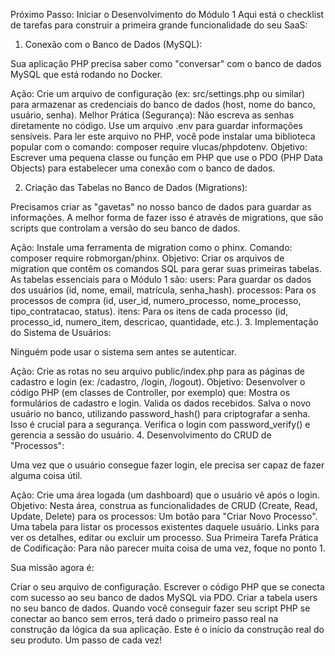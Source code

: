 Próximo Passo: Iniciar o Desenvolvimento do Módulo 1
Aqui está o checklist de tarefas para construir a primeira grande funcionalidade do seu SaaS:

1. Conexão com o Banco de Dados (MySQL):

Sua aplicação PHP precisa saber como "conversar" com o banco de dados MySQL que está rodando no Docker.

Ação: Crie um arquivo de configuração (ex: src/settings.php ou similar) para armazenar as credenciais do banco de dados (host, nome do banco, usuário, senha).
Melhor Prática (Segurança): Não escreva as senhas diretamente no código. Use um arquivo .env para guardar informações sensíveis. Para ler este arquivo no PHP, você pode instalar uma biblioteca popular com o comando: composer require vlucas/phpdotenv.
Objetivo: Escrever uma pequena classe ou função em PHP que use o PDO (PHP Data Objects) para estabelecer uma conexão com o banco de dados.

2. Criação das Tabelas no Banco de Dados (Migrations):

Precisamos criar as "gavetas" no nosso banco de dados para guardar as informações. A melhor forma de fazer isso é através de migrations, que são scripts que controlam a versão do seu banco de dados.

Ação: Instale uma ferramenta de migration como o phinx. Comando: composer require robmorgan/phinx.
Objetivo: Criar os arquivos de migration que contêm os comandos SQL para gerar suas primeiras tabelas. As tabelas essenciais para o Módulo 1 são:
users: Para guardar os dados dos usuários (id, nome, email, matrícula, senha_hash).
processos: Para os processos de compra (id, user_id, numero_processo, nome_processo, tipo_contratacao, status).
itens: Para os itens de cada processo (id, processo_id, numero_item, descricao, quantidade, etc.).
3. Implementação do Sistema de Usuários:

Ninguém pode usar o sistema sem antes se autenticar.

Ação: Crie as rotas no seu arquivo public/index.php para as páginas de cadastro e login (ex: /cadastro, /login, /logout).
Objetivo: Desenvolver o código PHP (em classes de Controller, por exemplo) que:
Mostra os formulários de cadastro e login.
Valida os dados recebidos.
Salva o novo usuário no banco, utilizando password_hash() para criptografar a senha. Isso é crucial para a segurança.
Verifica o login com password_verify() e gerencia a sessão do usuário.
4. Desenvolvimento do CRUD de "Processos":

Uma vez que o usuário consegue fazer login, ele precisa ser capaz de fazer alguma coisa útil.

Ação: Crie uma área logada (um dashboard) que o usuário vê após o login.
Objetivo: Nesta área, construa as funcionalidades de CRUD (Create, Read, Update, Delete) para os processos:
Um botão para "Criar Novo Processo".
Uma tabela para listar os processos existentes daquele usuário.
Links para ver os detalhes, editar ou excluir um processo.
Sua Primeira Tarefa Prática de Codificação:
Para não parecer muita coisa de uma vez, foque no ponto 1.

Sua missão agora é:

Criar o seu arquivo de configuração.
Escrever o código PHP que se conecta com sucesso ao seu banco de dados MySQL via PDO.
Criar a tabela users no seu banco de dados.
Quando você conseguir fazer seu script PHP se conectar ao banco sem erros, terá dado o primeiro passo real na construção da lógica da sua aplicação. Este é o início da construção real do seu produto. Um passo de cada vez!